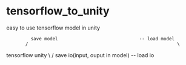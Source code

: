 # tensorflow_to_unity
easy to use tensorflow model in unity

             save model                              -- load model 
           /                                                       \
tensorflow                                                           unity
           \                                                       /
             save io(input, ouput in model)          -- load io   